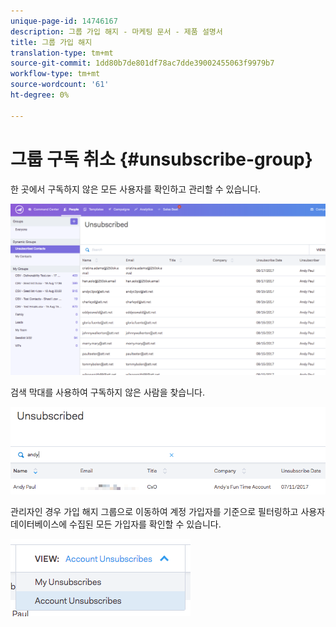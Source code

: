 ```yaml
---
unique-page-id: 14746167
description: 그룹 가입 해지 - 마케팅 문서 - 제품 설명서
title: 그룹 가입 해지
translation-type: tm+mt
source-git-commit: 1dd80b7de801df78ac7dde39002455063f9979b7
workflow-type: tm+mt
source-wordcount: '61'
ht-degree: 0%

---
```



# 그룹 구독 취소 {#unsubscribe-group}

한 곳에서 구독하지 않은 모든 사용자를 확인하고 관리할 수 있습니다.

![](assets/1.png)

검색 막대를 사용하여 구독하지 않은 사람을 찾습니다.

![](assets/2.png)

관리자인 경우 가입 해지 그룹으로 이동하여 계정 가입자를 기준으로 필터링하고 사용자 데이터베이스에 수집된 모든 가입자를 확인할 수 있습니다.

![](assets/3.png)
